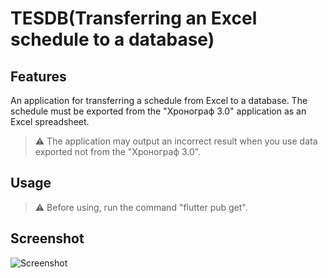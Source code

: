 # TESDB(Transferring an Excel schedule to a database)
## Features
An application for transferring a schedule from Excel to a database. The schedule must be exported from the "Хронограф 3.0" application as an Excel spreadsheet.

> :warning: The application may output an incorrect result when you use data exported not from the "Хронограф 3.0".

## Usage
> :warning: Before using, run the command "flutter pub get". 

## Screenshot
![Screenshot](https://i.imgur.com/l4HUTCp.png)
